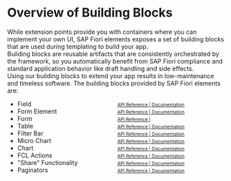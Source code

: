 # Overview of Building Blocks

While extension points provide you with containers where you can implement your own UI, SAP Fiori elements exposes a set of building blocks that are used during templating to build your app.\
Building blocks are reusable artifacts that are consistently orchestrated by the framework, so you automatically benefit from SAP Fiori compliance and standard application behavior like draft handling and side effects.\
Using our building blocks to extend your app results in low-maintenance and timeless software.
The building blocks provided by SAP Fiori elements are:

<ul style="columns: 2; max-width: 28rem">
	<li>Field</li>
    <li>Form Element</li>
    <li>Form</li>
    <li>Table</li>
    <li>Filter Bar</li>
    <li>Micro Chart</li>
    <li>Chart</li>
    <li>FCL Actions</li>
    <li>"Share" Functionality</li>
    <li>Paginators</li>
    <li style="list-style-type: none"><a style="font-size: 0.75em" href="../../../../../../../#/api/sap.fe.macros.Field" target="_blank">API Reference | </a> <a style="font-size: 0.75em" href="../../../../../../../#/topic/24c1304739dd4f19af0ce2482c4d9bbe" target="_blank">Documentation</a></li>
    <li style="list-style-type: none"><a style="font-size: 0.75em" href="../../../../../../../#/api/sap.fe.macros.FormElement" target="_blank">API Reference | </a> <a style="font-size: 0.75em" href="../../../../../../../#/topic/24c1304739dd4f19af0ce2482c4d9bbe" target="_blank">Documentation</a></li>
    <li style="list-style-type: none"><a style="font-size: 0.75em" href="../../../../../../../#/api/sap.fe.macros.Form" target="_blank">API Reference | </a> </li>
    <li style="list-style-type: none"><a style="font-size: 0.75em" href="../../../../../../../#/api/sap.fe.macros.Table" target="_blank">API Reference | </a> <a style="font-size: 0.75em" href="../../../../../../../#/topic/24c1304739dd4f19af0ce2482c4d9bbe" target="_blank">Documentation</a></li>
    <li style="list-style-type: none"><a style="font-size: 0.75em" href="../../../../../../../#/api/sap.fe.macros.FilterBar" target="_blank">API Reference | </a> <a style="font-size: 0.75em" href="../../../../../../../#/topic/24c1304739dd4f19af0ce2482c4d9bbe" target="_blank">Documentation</a></li>
    <li style="list-style-type: none"><a style="font-size: 0.75em" href="../../../../../../../#/api/sap.fe.macros.MicroChart" target="_blank">API Reference | </a> <a style="font-size: 0.75em" href="../../../../../../../#/topic/24c1304739dd4f19af0ce2482c4d9bbe" target="_blank">Documentation</a></li>
    <li style="list-style-type: none"><a style="font-size: 0.75em" href="../../../../../../../#/api/sap.fe.macros.Chart" target="_blank">API Reference | </a> <a style="font-size: 0.75em" href="../../../../../../../#/topic/24c1304739dd4f19af0ce2482c4d9bbe" target="_blank">Documentation</a></li>
    <li style="list-style-type: none"><a style="font-size: 0.75em" href="../../../../../../../#/api/sap.fe.macros.FlexibleColumnLayoutActions" target="_blank">API Reference | </a> <a style="font-size: 0.75em" href="../../../../../../../#/topic/24c1304739dd4f19af0ce2482c4d9bbe" target="_blank">Documentation</a></li>
    <li style="list-style-type: none"><a style="font-size: 0.75em" href="../../../../../../../#/api/sap.fe.macros.Share" target="_blank">API Reference | </a> <a style="font-size: 0.75em" href="../../../../../../../#/topic/24c1304739dd4f19af0ce2482c4d9bbe" target="_blank">Documentation</a></li>
    <li style="list-style-type: none"><a style="font-size: 0.75em" href="../../../../../../../#/api/sap.fe.macros.Paginator" target="_blank">API Reference | </a> <a style="font-size: 0.75em" href="../../../../../../../#/topic/24c1304739dd4f19af0ce2482c4d9bbe" target="_blank">Documentation</a></li>
</ul>
